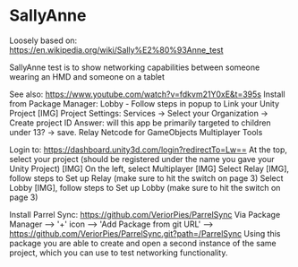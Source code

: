 # SallyAnne


Loosely based on: https://en.wikipedia.org/wiki/Sally%E2%80%93Anne_test

SallyAnne test is to show networking capabilities between someone wearing an HMD and someone on a tablet

See also: https://www.youtube.com/watch?v=fdkvm21Y0xE&t=395s
Install from Package Manager:
Lobby - Follow steps in popup to Link your Unity Project [IMG]
    Project Settings: Services -> Select your Organization -> Create project ID
    Answer: will this app be primarily targeted to children under 13? -> save.
Relay 
Netcode for GameObjects
Multiplayer Tools

Login to: https://dashboard.unity3d.com/login?redirectTo=Lw==
    At the top, select your project (should be registered under the name you gave your Unity Project) [IMG]
    On the left, select Multiplayer [IMG]
        Select Relay [IMG], follow steps to Set up Relay (make sure to hit the switch on page 3)
        Select Lobby [IMG], follow steps to Set up Lobby (make sure to hit the switch on page 3)

Install Parrel Sync: https://github.com/VeriorPies/ParrelSync
Via Package Manager --> '+' icon --> 'Add Package from git URL' --> https://github.com/VeriorPies/ParrelSync.git?path=/ParrelSync
Using this package you are able to create and open a second instance of the same project, which you can use to test networking functionality. 


